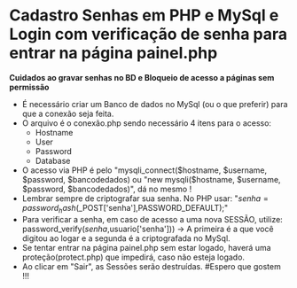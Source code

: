 # Cadastro Senhas em PHP e MySql e Login com verificação de senha para entrar na página painel.php
 __Cuidados ao gravar senhas no BD e Bloqueio de acesso a páginas sem permissão__
* É necessário criar um Banco de dados no MySql (ou o que preferir) para que a conexão seja feita.
* O arquivo é o conexão.php sendo necessário 4 itens para o acesso:
    * Hostname
    * User
    * Password
    * Database
* O acesso via PHP é pelo "mysqli_connect($hostname, $username, $password, $bancodedados) ou "new mysqli($hostname, $username, $password, $bancodedados)", dá no mesmo !
* Lembrar sempre de criptografar sua senha. No PHP usar: "$senha = password_hash($_POST['senha'],PASSWORD_DEFAULT);"
* Para verificar a senha, em caso de acesso a uma nova SESSÃO, utilize: password_verify($senha,$usuario['senha'])) -> A primeira é a que você digitou ao logar e a segunda é a criptografada no MySql.
* Se tentar entrar na página painel.php sem estar logado, haverá uma proteção(protect.php) que impedirá, caso não esteja logado.
* Ao clicar em "Sair", as Sessões serão destruídas.
#Espero que gostem !!!


